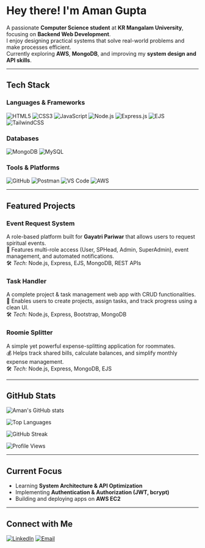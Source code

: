 #  Hey there! I'm Aman Gupta  

 A passionate **Computer Science student** at **KR Mangalam University**, focusing on **Backend Web Development**.  
 I enjoy designing practical systems that solve real-world problems and make processes efficient.  
 Currently exploring **AWS**, **MongoDB**, and improving my **system design and API skills**.  

---

##  Tech Stack

###  Languages & Frameworks
![HTML5](https://img.shields.io/badge/HTML5-E34F26?style=for-the-badge&logo=html5&logoColor=white)
![CSS3](https://img.shields.io/badge/CSS3-1572B6?style=for-the-badge&logo=css3&logoColor=white)
![JavaScript](https://img.shields.io/badge/JavaScript-F7E018?style=for-the-badge&logo=javascript&logoColor=black)
![Node.js](https://img.shields.io/badge/Node.js-68A063?style=for-the-badge&logo=node.js&logoColor=white)
![Express.js](https://img.shields.io/badge/Express.js-404D59?style=for-the-badge)
![EJS](https://img.shields.io/badge/EJS-8A2BE2?style=for-the-badge&logo=template&logoColor=white)
![TailwindCSS](https://img.shields.io/badge/TailwindCSS-38B2AC?style=for-the-badge&logo=tailwind-css&logoColor=white)

### Databases
![MongoDB](https://img.shields.io/badge/MongoDB-4EA94B?style=for-the-badge&logo=mongodb&logoColor=white)
![MySQL](https://img.shields.io/badge/MySQL-00758F?style=for-the-badge&logo=mysql&logoColor=white)

### Tools & Platforms
![GitHub](https://img.shields.io/badge/GitHub-181717?style=for-the-badge&logo=github&logoColor=white)
![Postman](https://img.shields.io/badge/Postman-FF6C37?style=for-the-badge&logo=postman&logoColor=white)
![VS Code](https://img.shields.io/badge/VS%20Code-007ACC?style=for-the-badge&logo=visualstudiocode&logoColor=white)
![AWS](https://img.shields.io/badge/AWS-FF9900?style=for-the-badge&logo=amazonaws&logoColor=white)

---

## Featured Projects

###  **Event Request System**
A role-based platform built for **Gayatri Pariwar** that allows users to request spiritual events.  
🧩 Features multi-role access (User, SPHead, Admin, SuperAdmin), event management, and automated notifications.  
🛠️ *Tech:* Node.js, Express, EJS, MongoDB, REST APIs  

###  **Task Handler**
A complete project & task management web app with CRUD functionalities.  
🧮 Enables users to create projects, assign tasks, and track progress using a clean UI.  
🛠️ *Tech:* Node.js, Express, Bootstrap, MongoDB  

###  **Roomie Splitter**
A simple yet powerful expense-splitting application for roommates.  
💰 Helps track shared bills, calculate balances, and simplify monthly expense management.  
🛠️ *Tech:* Node.js, Express, MongoDB, EJS  

---

##  GitHub Stats

![Aman's GitHub stats](https://github-readme-stats.vercel.app/api?username=amandsvv&show_icons=true&theme=radical&count_private=true)

![Top Languages](https://github-readme-stats.vercel.app/api/top-langs/?username=amandsvv&layout=compact&theme=radical)

![GitHub Streak](https://github-readme-streak-stats.herokuapp.com/?user=amandsvv&theme=radical)

![Profile Views](https://komarev.com/ghpvc/?username=amandsvv&color=blue)



---

## Current Focus
- Learning **System Architecture & API Optimization**  
- Implementing **Authentication & Authorization (JWT, bcrypt)**  
- Building and deploying apps on **AWS EC2**  

---

##  Connect with Me
[![LinkedIn](https://img.shields.io/badge/LinkedIn-0077B5?style=for-the-badge&logo=linkedin&logoColor=white)](www.linkedin.com/in/aman-kumar-682177255)
[![Email](https://img.shields.io/badge/Email-D14836?style=for-the-badge&logo=gmail&logoColor=white)](mailto:amandsvv4006@gmail.com)

